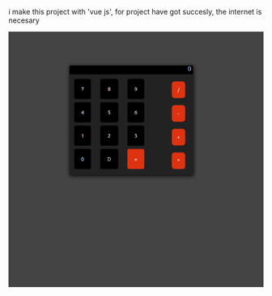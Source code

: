 i make this project with 'vue js', for project have got succesly, the internet is necesary

<div><img src='IMG/c.png'></img></div>

